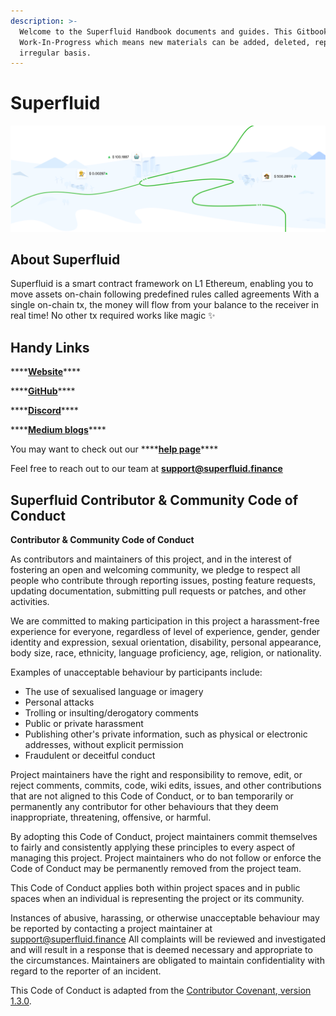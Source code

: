 ```yaml
---
description: >-
  Welcome to the Superfluid Handbook documents and guides. This Gitbook is
  Work-In-Progress which means new materials can be added, deleted, rephrased on
  irregular basis.
---
```


# Superfluid

![](.gitbook/assets/image.png)

## About Superfluid

Superfluid is a smart contract framework on L1 Ethereum, enabling you to move assets on-chain following predefined rules called agreements With a single on-chain tx, the money will flow from your balance to the receiver in real time! No other tx required works like magic ✨



## Handy Links

\*\*\*\*[**Website**](https://www.superfluid.finance/)\*\*\*\*

\*\*\*\*[**GitHub**](https://github.com/superfluid-finance)\*\*\*\*

\*\*\*\*[**Discord**](https://discord.gg/qPg6Y3d)\*\*\*\*

\*\*\*\*[**Medium blogs**](https://medium.com/superfluid-blog)\*\*\*\*

You may want to check out our ****[**help page**](http://help.superfluid.finance/)\*\*\*\*

Feel free to reach out to our team at **support@superfluid.finance**

## Superfluid Contributor & Community Code of Conduct

**Contributor & Community Code of Conduct**

As contributors and maintainers of this project, and in the interest of fostering an open and welcoming community, we pledge to respect all people who contribute through reporting issues, posting feature requests, updating documentation, submitting pull requests or patches, and other activities.

We are committed to making participation in this project a harassment-free experience for everyone, regardless of level of experience, gender, gender identity and expression, sexual orientation, disability, personal appearance, body size, race, ethnicity, language proficiency, age, religion, or nationality.

Examples of unacceptable behaviour by participants include:

* The use of sexualised language or imagery
* Personal attacks
* Trolling or insulting/derogatory comments
* Public or private harassment
* Publishing other's private information, such as physical or electronic addresses, without explicit permission
* Fraudulent or deceitful conduct

Project maintainers have the right and responsibility to remove, edit, or reject comments, commits, code, wiki edits, issues, and other contributions that are not aligned to this Code of Conduct, or to ban temporarily or permanently any contributor for other behaviours that they deem inappropriate, threatening, offensive, or harmful.

By adopting this Code of Conduct, project maintainers commit themselves to fairly and consistently applying these principles to every aspect of managing this project. Project maintainers who do not follow or enforce the Code of Conduct may be permanently removed from the project team.

This Code of Conduct applies both within project spaces and in public spaces when an individual is representing the project or its community.

Instances of abusive, harassing, or otherwise unacceptable behaviour may be reported by contacting a project maintainer at [support@superfluid.finance](mailto:support@superfluid.finance) All complaints will be reviewed and investigated and will result in a response that is deemed necessary and appropriate to the circumstances. Maintainers are obligated to maintain confidentiality with regard to the reporter of an incident.

This Code of Conduct is adapted from the [Contributor Covenant](http://contributor-covenant.org/),[ version 1.3.0](http://contributor-covenant.org/version/1/3/0/).

